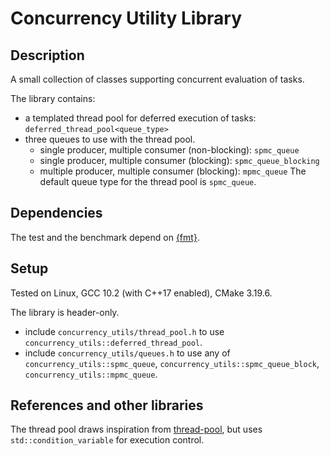
# Concurrency Utility Library

## Description

A small collection of classes supporting concurrent evaluation of tasks. 

The library contains:
 - a templated thread pool for deferred execution of tasks: `deferred_thread_pool<queue_type>`
 - three queues to use with the thread pool.
    - single producer, multiple consumer (non-blocking): `spmc_queue`
    - single producer, multiple consumer (blocking): `spmc_queue_blocking`
    - multiple producer, multiple consumer (blocking): `mpmc_queue`
The default queue type for the thread pool is `spmc_queue`.

## Dependencies

The test and the benchmark depend on [{fmt}](https://github.com/fmtlib/fmt).

## Setup

Tested on Linux, GCC 10.2 (with C++17 enabled), CMake 3.19.6.

The library is header-only.
 - include `concurrency_utils/thread_pool.h` to use `concurrency_utils::deferred_thread_pool`.
 - include `concurrency_utils/queues.h` to use any of `concurrency_utils::spmc_queue`, `concurrency_utils::spmc_queue_block`, `concurrency_utils::mpmc_queue`.
 
## References and other libraries

The thread pool draws inspiration from [thread-pool](https://github.com/bshoshany/thread-pool), but uses `std::condition_variable` for execution control.
